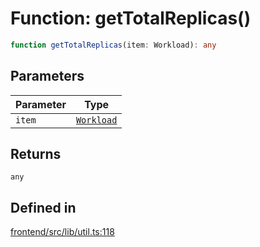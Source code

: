 # Function: getTotalReplicas()

```ts
function getTotalReplicas(item: Workload): any
```

## Parameters

| Parameter | Type |
| ------ | ------ |
| `item` | [`Workload`](../../k8s/Workload/type-aliases/Workload.md) |

## Returns

`any`

## Defined in

[frontend/src/lib/util.ts:118](https://github.com/headlamp-k8s/headlamp/blob/2481a1c9f2b4a69a9320466e7a455215b14b97b0/frontend/src/lib/util.ts#L118)
